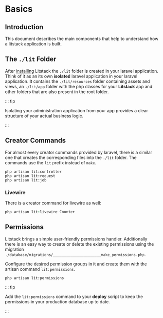 # Basics

## Introduction

This document describes the main components that help to understand how a
litstack application is built.

## The `./lit` Folder

After [installing](../installation.md) Litstack the `./lit` folder is created in
your laravel application. Think of it as an its own **isolated** laravel
application in your laravel application. It contains the `./lit/resources`
folder containing assets and views, an `./lit/app` folder with the php classes
for your **Litstack** app and other folders that are also present in the root
folder.

::: tip

Isolating your administration application from your app provides a clear
structure of your actual business logic.

:::

## Creator Commands

For almost every creator commands provided by laravel, there is a similar one
that creates the corresponding files into the `./lit` folder. The commands use
the `lit` prefix instead of `make`.

```shell
php artisan lit:controller
php artisan lit:request
php artisan lit:job
```

### Livewire

There is a creator command for livewire as well:

```php
php artisan lit:livewire Counter
```

## Permissions

Litstack brings a simple user-friendly permissions handler. Additionally there
is an easy way to create or delete the existing permissions using the migration
`./database/migrations/______________________make_permissions.php`.

Configure the desired permission groups in it and create them with the artisan
command `lit:permissions`.

```shell
php artisan lit:permissions
```

::: tip

Add the `lit:permissions` command to your **deploy** script to keep the
permissions in your production database up to date.

:::
